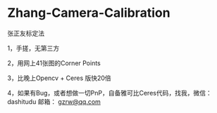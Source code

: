 # Zhang-Camera-Calibration
张正友标定法

1，手搓，无第三方

2，用网上41张图的Corner Points

3，比晚上Opencv + Ceres 版快20倍

4，如果有Bug，或者想做一切PnP，自备雅可比Ceres代码，找我，微信： dashitudu 邮箱： gzrw@qq.com
